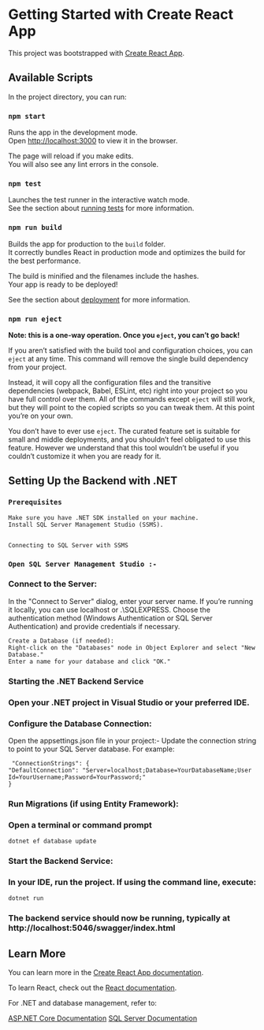 # Getting Started with Create React App

This project was bootstrapped with [Create React App](https://github.com/facebook/create-react-app).

## Available Scripts

In the project directory, you can run:

### `npm start`

Runs the app in the development mode.\
Open [http://localhost:3000](http://localhost:3000) to view it in the browser.

The page will reload if you make edits.\
You will also see any lint errors in the console.

### `npm test`

Launches the test runner in the interactive watch mode.\
See the section about [running tests](https://facebook.github.io/create-react-app/docs/running-tests) for more information.

### `npm run build`

Builds the app for production to the `build` folder.\
It correctly bundles React in production mode and optimizes the build for the best performance.

The build is minified and the filenames include the hashes.\
Your app is ready to be deployed!

See the section about [deployment](https://facebook.github.io/create-react-app/docs/deployment) for more information.

### `npm run eject`

**Note: this is a one-way operation. Once you `eject`, you can’t go back!**

If you aren’t satisfied with the build tool and configuration choices, you can `eject` at any time. This command will remove the single build dependency from your project.

Instead, it will copy all the configuration files and the transitive dependencies (webpack, Babel, ESLint, etc) right into your project so you have full control over them. All of the commands except `eject` will still work, but they will point to the copied scripts so you can tweak them. At this point you’re on your own.

You don’t have to ever use `eject`. The curated feature set is suitable for small and middle deployments, and you shouldn’t feel obligated to use this feature. However we understand that this tool wouldn’t be useful if you couldn’t customize it when you are ready for it.

## Setting Up the Backend with .NET
### `Prerequisites`
    Make sure you have .NET SDK installed on your machine.
    Install SQL Server Management Studio (SSMS).


    Connecting to SQL Server with SSMS
### `Open SQL Server Management Studio :-`
### Connect to the Server:

In the "Connect to Server" dialog, enter your server name. If you’re running it locally, you can use localhost or .\SQLEXPRESS.
Choose the authentication method (Windows Authentication or SQL Server Authentication) and provide credentials if necessary.

    Create a Database (if needed):
    Right-click on the "Databases" node in Object Explorer and select "New Database."
    Enter a name for your database and click "OK."

### Starting the .NET Backend Service
### Open your .NET project in Visual Studio or your preferred IDE.
### Configure the Database Connection:
Open the appsettings.json file in your project:-
Update the connection string to point to your SQL Server database. For example:

     "ConnectionStrings": {
    "DefaultConnection": "Server=localhost;Database=YourDatabaseName;User Id=YourUsername;Password=YourPassword;"
    }
### Run Migrations (if using Entity Framework):
### Open a terminal or command prompt

    dotnet ef database update
### Start the Backend Service:
### In your IDE, run the project. If using the command line, execute:    
    dotnet run

### The backend service should now be running, typically at http://localhost:5046/swagger/index.html

## Learn More

You can learn more in the [Create React App documentation](https://facebook.github.io/create-react-app/docs/getting-started).

To learn React, check out the [React documentation](https://reactjs.org/).

For .NET and database management, refer to:

[ASP.NET Core Documentation](https://learn.microsoft.com/en-us/aspnet/core/?view=aspnetcore-6.0)
[SQL Server Documentation](https://learn.microsoft.com/en-us/sql/sql-server/?view=sql-server-ver15)

